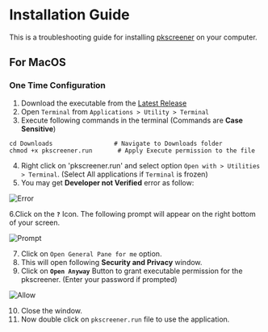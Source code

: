 # Installation Guide

This is a troubleshooting guide for installing [pkscreener](https://github.com/pkjmesra/PKScreener) on your computer.

## For MacOS

### One Time Configuration

1. Download the executable from the [Latest Release](https://github.com/pkjmesra/PKScreener/releases/latest)
2. Open `Terminal` from `Applications > Utility > Terminal`
3. Execute following commands in the terminal (Commands are **Case Sensitive**)
```
cd Downloads                 # Navigate to Downloads folder
chmod +x pkscreener.run       # Apply Execute permission to the file
```

4. Right click on 'pkscreener.run' and select option `Open with > Utilities > Terminal`. (Select All applications if `Terminal` is frozen)
5. You may get **Developer not Verified** error as follow:

![Error](https://user-images.githubusercontent.com/6128978/119251001-95214580-bbc1-11eb-8484-e07ba33730dc.PNG)

6.Click on the **`?`** Icon. The following prompt will appear on the right bottom of your screen.

![Prompt](https://user-images.githubusercontent.com/6128978/119251025-c39f2080-bbc1-11eb-8103-9f0d267ff4e4.PNG)

7. Click on `Open General Pane for me` option.
8. This will open following **Security and Privacy** window.
9. Click on **`Open Anyway`** Button to grant executable permission for the pkscreener. (Enter your password if prompted)

![Allow](https://user-images.githubusercontent.com/6128978/119251073-11b42400-bbc2-11eb-9a15-7ebb6fec1c66.PNG)

10. Close the window.
11. Now double click on `pkscreener.run` file to use the application.